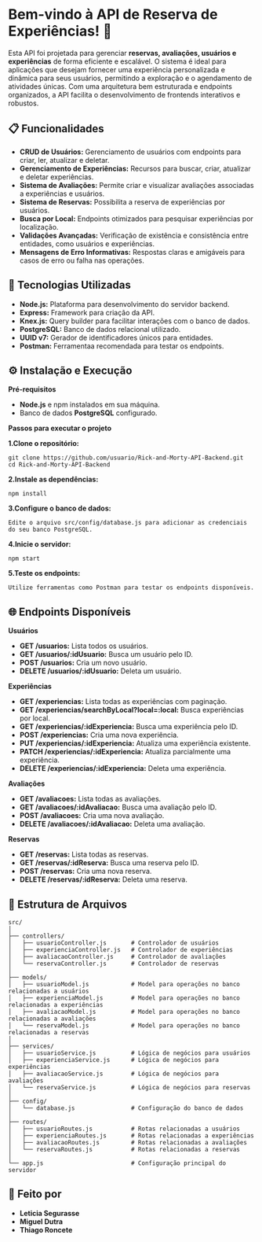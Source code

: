 # Bem-vindo à API de Reserva de Experiências! 🎉
Esta API foi projetada para gerenciar __reservas, avaliações, usuários e experiências__ de forma eficiente e escalável. O sistema é ideal para aplicações que desejam fornecer uma experiência personalizada e dinâmica para seus usuários, permitindo a exploração e o agendamento de atividades únicas. Com uma arquitetura bem estruturada e endpoints organizados, a API facilita o desenvolvimento de frontends interativos e robustos.

## 📋 Funcionalidades
- __CRUD de Usuários:__ Gerenciamento de usuários com endpoints para criar, ler, atualizar e deletar.
- __Gerenciamento de Experiências:__ Recursos para buscar, criar, atualizar e deletar experiências.
- __Sistema de Avaliações:__ Permite criar e visualizar avaliações associadas a experiências e usuários.
- __Sistema de Reservas:__ Possibilita a reserva de experiências por usuários.
- __Busca por Local:__ Endpoints otimizados para pesquisar experiências por localização.
- __Validações Avançadas:__ Verificação de existência e consistência entre entidades, como usuários e experiências.
- __Mensagens de Erro Informativas:__ Respostas claras e amigáveis para casos de erro ou falha nas operações.

## 🚀 Tecnologias Utilizadas
- __Node.js:__ Plataforma para desenvolvimento do servidor backend.
- __Express:__ Framework para criação da API.
- __Knex.js:__ Query builder para facilitar interações com o banco de dados.
- __PostgreSQL:__ Banco de dados relacional utilizado.
- __UUID v7:__ Gerador de identificadores únicos para entidades.
- __Postman:__ Ferramentaa recomendada para testar os endpoints.

## ⚙️ Instalação e Execução
__Pré-requisitos__
- __Node.js__ e npm instalados em sua máquina.
- Banco de dados __PostgreSQL__ configurado.
  
__Passos para executar o projeto__

__1.Clone o repositório:__
```
git clone https://github.com/usuario/Rick-and-Morty-API-Backend.git
cd Rick-and-Morty-API-Backend
```
__2.Instale as dependências:__
```
npm install
```
__3.Configure o banco de dados:__
```
Edite o arquivo src/config/database.js para adicionar as credenciais do seu banco PostgreSQL.
```
__4.Inicie o servidor:__
```
npm start
```
__5.Teste os endpoints:__
```
Utilize ferramentas como Postman para testar os endpoints disponíveis.
```

## 🌐 Endpoints Disponíveis
__Usuários__
- __GET /usuarios:__ Lista todos os usuários.
- __GET /usuarios/:idUsuario:__ Busca um usuário pelo ID.
- __POST /usuarios:__ Cria um novo usuário.
- __DELETE /usuarios/:idUsuario:__ Deleta um usuário.

__Experiências__
- __GET /experiencias:__ Lista todas as experiências com paginação.
- __GET /experiencias/searchByLocal?local=:local:__ Busca experiências por local.
- __GET /experiencias/:idExperiencia:__ Busca uma experiência pelo ID.
- __POST /experiencias:__ Cria uma nova experiência.
- __PUT /experiencias/:idExperiencia:__ Atualiza uma experiência existente.
- __PATCH /experiencias/:idExperiencia:__ Atualiza parcialmente uma experiência.
- __DELETE /experiencias/:idExperiencia:__ Deleta uma experiência.

__Avaliações__
- __GET /avaliacoes:__ Lista todas as avaliações.
- __GET /avaliacoes/:idAvaliacao:__ Busca uma avaliação pelo ID.
- __POST /avaliacoes:__ Cria uma nova avaliação.
- __DELETE /avaliacoes/:idAvaliacao:__ Deleta uma avaliação.

__Reservas__
- __GET /reservas:__ Lista todas as reservas.
- __GET /reservas/:idReserva:__ Busca uma reserva pelo ID.
- __POST /reservas:__ Cria uma nova reserva.
- __DELETE /reservas/:idReserva:__ Deleta uma reserva.

## 📂 Estrutura de Arquivos
```
src/
│
├── controllers/
│   ├── usuarioController.js       # Controlador de usuários
│   ├── experienciaController.js   # Controlador de experiências
│   ├── avaliacaoController.js     # Controlador de avaliações
│   └── reservaController.js       # Controlador de reservas
│
├── models/
│   ├── usuarioModel.js            # Model para operações no banco relacionadas a usuários
│   ├── experienciaModel.js        # Model para operações no banco relacionadas a experiências
│   ├── avaliacaoModel.js          # Model para operações no banco relacionadas a avaliações
│   └── reservaModel.js            # Model para operações no banco relacionadas a reservas
│
├── services/
│   ├── usuarioService.js          # Lógica de negócios para usuários
│   ├── experienciaService.js      # Lógica de negócios para experiências
│   ├── avaliacaoService.js        # Lógica de negócios para avaliações
│   └── reservaService.js          # Lógica de negócios para reservas
│
├── config/
│   └── database.js                # Configuração do banco de dados
│
├── routes/
│   ├── usuarioRoutes.js           # Rotas relacionadas a usuários
│   ├── experienciaRoutes.js       # Rotas relacionadas a experiências
│   ├── avaliacaoRoutes.js         # Rotas relacionadas a avaliações
│   └── reservaRoutes.js           # Rotas relacionadas a reservas
│
└── app.js                         # Configuração principal do servidor
```

## 📝 Feito por
- __Leticia Segurasse__
- __Miguel Dutra__
- __Thiago Roncete__
#

